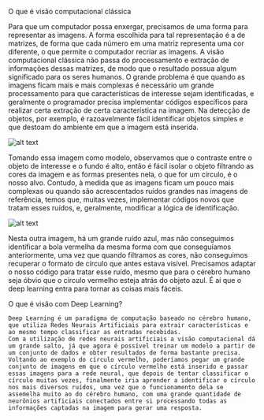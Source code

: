 O que é visão computacional clássica

Para que um computador possa enxergar, precisamos de uma forma para representar as imagens. A forma escolhida para tal representação é a de matrizes, de forma que cada número em uma matriz representa uma cor diferente, o que permite o computador recriar as imagens.
A visão computacional clássica não passa do processamento e extração de informações dessas matrizes, de modo que o resultado possua algum significado para os seres humanos.
O grande problema é que quando as imagens ficam mais e mais complexas é necessário um grande processamento para que características de interesse sejam identificadas, e geralmente o programador precisa implementar códigos específicos para realizar certa extração de certa característica na imagem.
Na detecção de objetos, por exemplo, é razoavelmente fácil identificar objetos simples e que destoam do ambiente em que a imagem está inserida.

![alt text](https://github.com/Eletronica-AVANT-UFMG/Curso_Visao_Comp_Classica/blob/sp/Visao-Computacional-Classica-x-Deep-Learning/.github/images/readmeProject/RedBallDeepLearning.png)

Tomando essa imagem como modelo, observamos que o contraste entre o objeto de interesse e o fundo é alto, então é fácil isolar o objeto filtrando as cores da imagem e as formas presentes nela, o que for um círculo, é o nosso alvo.
Contudo, à medida que as imagens ficam um pouco mais complexas ou quando são acrescentados ruídos grandes nas imagens de referência, temos que, muitas vezes, implementar códigos novos que tratam esses ruídos, e, geralmente, modificar a lógica de identificação.

![alt text](https://github.com/Eletronica-AVANT-UFMG/Curso_Visao_Comp_Classica/blob/sp/Visao-Computacional-Classica-x-Deep-Learning/.github/images/readmeProject/RedBall2DeepLearning.png)

Nesta outra imagem, há um grande ruído azul, mas não conseguimos identificar a bola vermelha da mesma forma com que conseguíamos anteriormente, uma vez que quando filtramos as cores, não conseguimos recuperar o formato de círculo que antes estava visível. Precisamos adaptar o nosso código para tratar esse ruído, mesmo que para o cérebro humano seja óbvio que o círculo vermelho esteja atrás do objeto azul. É aí que o deep learning entra para tornar as coisas mais fáceis.

O que é visão com Deep Learning?

	Deep Learning é um paradigma de computação baseado no cérebro humano, que utiliza Redes Neurais Artificiais para extrair características e ao mesmo tempo classificar as entradas recebidas.
	Com a utilização de redes neurais artificiais a visão computacional dá um grande salto, já que agora é possível treinar um modelo a partir de um conjunto de dados e obter resultados de forma bastante precisa.
	Voltando ao exemplo do círculo vermelho, poderíamos pegar um grande conjunto de imagens em que o círculo vermelho está inserido e passar essas imagens para a rede neural, que depois de tentar classificar o círculo muitas vezes, finalmente iria aprender a identificar o círculo nos mais diversos ruídos, uma vez que o funcionamento dela se assemelha muito ao do cérebro humano, com uma grande quantidade de neurônios artificiais conectados entre si processando todas as informações captadas na imagem para gerar uma resposta.
